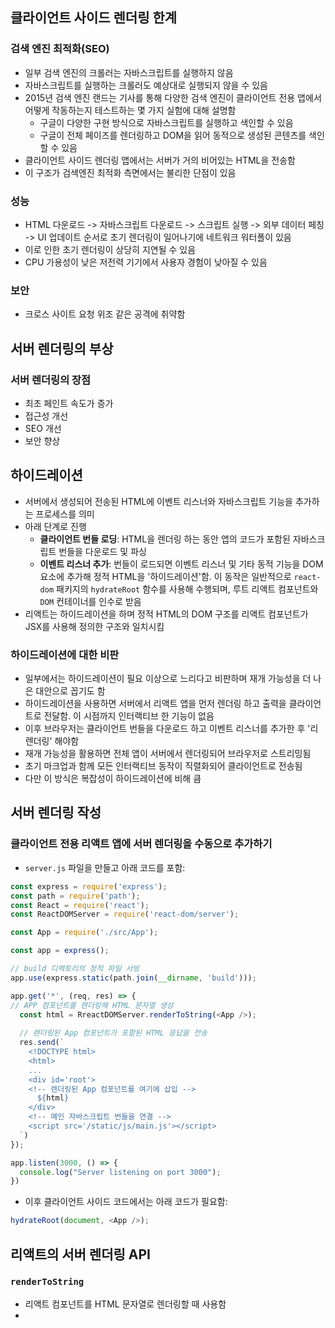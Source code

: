 ## 클라이언트 사이드 렌더링 한계
### 검색 엔진 최적화(SEO)
- 일부 검색 엔진의 크롤러는 자바스크립트를 실행하지 않음
- 자바스크립트를 실행하는 크롤러도 예상대로 실행되지 않을 수 있음
- 2015년 검색 엔진 랜드는 기사를 통해 다양한 검색 엔진이 클라이언트 전용 앱에서 어떻게 작동하는지 테스트하는 몇 가지 실험에 대해 설명함
	- 구글이 다양한 구현 방식으로 자바스크립트를 실행하고 색인할 수 있음
	- 구글이 전체 페이즈를 렌더링하고 DOM을 읽어 동적으로 생성된 콘텐츠를 색인할 수 있음
- 클라이언트 사이드 렌더링 앱에서는 서버가 거의 비어있는 HTML을 전송함
- 이 구조가 검색엔진 최적화 측면에서는 불리한 단점이 있음

### 성능
- HTML 다운로드 -> 자바스크립트 다운로드 -> 스크립트 실행 -> 외부 데이터 페칭 -> UI 업데이트 순서로 초기 렌더링이 일어나기에 네트워크 워터폴이 있음
- 이로 인한 초기 렌더링이 상당히 지연될 수 있음
- CPU 가용성이 낮은 저전력 기기에서 사용자 경험이 낮아질 수 있음

### 보안
- 크로스 사이트 요청 위조 같은 공격에 취약함

## 서버 렌더링의 부상
### 서버 렌더링의 장점
- 최초 페인트 속도가 증가
- 접근성 개선
- SEO 개선
- 보안 향상

## 하이드레이션
- 서버에서 생성되어 전송된 HTML에 이벤트 리스너와 자바스크립트 기능을 추가하는 프로세스를 의미
- 아래 단계로 진행
	- **클라이언트 번들 로딩**: HTML을 렌더링 하는 동안 앱의 코드가 포함된 자바스크립트 번들을 다운로드 및 파싱
	- **이벤트 리스너 추가**: 번들이 로드되면 이벤트 리스너 및 기타 동적 기능을 DOM 요소에 추가해 정적 HTML을 '하이드레이션'함. 이 동작은 일반적으로 `react-dom` 패키지의 `hydrateRoot` 함수를 사용해 수행되며, 루트 리액트 컴포넌트와 `DOM` 컨테이너를 인수로 받음
- 리액트는 하이드레이션을 하며 정적 HTML의 DOM 구조를 리액트 컴포넌트가 JSX를 사용해 정의한 구조와 일치시킴

### 하이드레이션에 대한 비판
- 일부에서는 하이드레이션이 필요 이상으로 느리다고 비판하며 재개 가능성을 더 나은 대안으로 꼽기도 함
- 하이드레이션을 사용하면 서버에서 리액트 앱을 먼저 렌더링 하고 출력을 클라이언트로 전달함. 이 시점까지 인터랙티브 한 기능이 없음
- 이후 브라우저는 클라이언트 번들을 다운로드 하고 이벤트 리스너를 추가한 후 '리렌더링' 해야함
- 재개 가능성을 활용하면 전체 앱이 서버에서 렌더링되어 브라우저로 스트리밍됨
- 초기 마크업과 함께 모든 인터랙티브 동작이 직렬화되어 클라이언트로 전송됨
- 다만 이 방식은 복잡성이 하이드레이션에 비해 큼

## 서버 렌더링 작성
### 클라이언트 전용 리액트 앱에 서버 렌더링을 수동으로 추가하기
- `server.js` 파일을 만들고 아래 코드를 포함:
```js
const express = require('express');
const path = require('path');
const React = require('react');
const ReactDOMServer = require('react-dom/server');

const App = require('./src/App');

const app = express();

// build 디렉토리의 정적 파일 서빙
app.use(express.static(path.join(__dirname, 'build')));

app.get('*', (req, res) => {
// APP 컴포넌트를 렌더링해 HTML 문자열 생성
  const html = RreactDOMServer.renderToString(<App />);
  
  // 렌더링된 App 컴포넌트가 포함된 HTML 응답을 전송
  res.send(`
    <!DOCTYPE html>
    <html>
    ...
    <div id='root'>
    <!-- 렌더링된 App 컴포넌트를 여기에 삽입 -->
      ${html}
    </div>
    <!-- 메인 자바스크립트 번들을 연결 -->
    <script src='/static/js/main.js'></script>
  `)
});

app.listen(3000, () => {
  console.log("Server listening on port 3000");
})
```

- 이후 클라이언트 사이드 코드에서는 아래 코드가 필요함:
```js
hydrateRoot(document, <App />);
```

## 리액트의 서버 렌더링 API
### `renderToString`
- 리액트 컴포넌트를 HTML 문자열로 렌더링할 때 사용함
- 